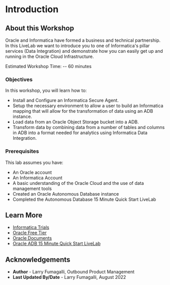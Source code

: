 # Introduction

## About this Workshop

Oracle and Informatica have formed a business and technical partnership.  In this LiveLab we want to introduce you to one of Informatica's pillar services (Data Integration) and demonstrate how you can easily get up and running in the Oracle Cloud Infrastructure.

Estimated Workshop Time: -- 60 minutes

### Objectives

In this workshop, you will learn how to:
* Install and Configure an Informatica Secure Agent.
* Setup the necessary environment to allow a user to build an Informatica mapping that will allow for the transformation of data using an ADB instance.
* Load data from an Oracle Object Storage bucket into a ADB.
* Transform data by combining data from a number of tables and columns in ADB into a format needed for analytics using Informatica Data Integration.

### Prerequisites

This lab assumes you have:
* An Oracle account
* An Informatica Account
* A basic understanding of the Oracle Cloud and the use of data management tools
* Created an Oracle Autonomous Database instance
* Completed the Autonomous Database 15 Minute Quick Start LiveLab

## Learn More

* [Informatica Trials](https://www.informatica.com/trials.html)
* [Oracle Free Tier](https://www.oracle.com/cloud/free/)
* [Oracle Documents](http://docs.oracle.com)
* [Oracle ADB 15 Minute Quick Start LiveLab](https://apexapps.oracle.com/pls/apex/r/dbpm/livelabs/view-workshop?wid=928&clear=RR,180&session=822983470552)

## Acknowledgements
* **Author** - Larry Fumagalli, Outbound Product Management
* **Last Updated By/Date** - Larry Fumagalli, August 2022
